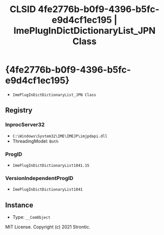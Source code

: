 ﻿---
title: "CLSID 4fe2776b-b0f9-4396-b5fc-e9d4cf1ec195 | ImePlugInDictDictionaryList_JPN Class"
excerpt: What is COM-Object CLSID 4fe2776b-b0f9-4396-b5fc-e9d4cf1ec195?
---

# {4fe2776b-b0f9-4396-b5fc-e9d4cf1ec195}

* `ImePlugInDictDictionaryList_JPN Class`

## Registry


### InprocServer32

* `C:\Windows\System32\IME\IMEJP\imjpdapi.dll`
* ThreadingModel: `Both`

### ProgID

* `ImePlugInDictDictionaryList1041.15`

### VersionIndependentProgID

* `ImePlugInDictDictionaryList1041`

## Instance

* Type: `__ComObject`

MIT License. Copyright (c) 2021 Strontic.


